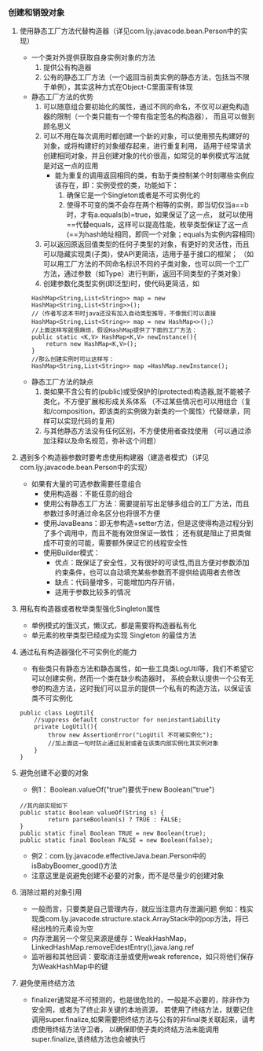 
### 创建和销毁对象

1. 使用静态工厂方法代替构造器（详见com.ljy.javacode.bean.Person中的实现）
    - 一个类对外提供获取自身实例对象的方法
        1. 提供公有构造器
        2. 公有的静态工厂方法（一个返回当前类实例的静态方法，包括当不限于单例），其实这种方式在Object-C里面深有体现
    - 静态工厂方法的优势    
        1. 可以随意组合要初始化的属性，通过不同的命名，不仅可以避免构造器的限制（一个类只能有一个带有指定签名的构造器），
        而且可以做到顾名思义
        2. 可以不用在每次调用时都创建一个新的对象，可以使用预先构建好的对象，或将构建好的对象缓存起来，进行重复利用，
        适用于经常请求创建相同对象，并且创建对象的代价很高，如常见的单例模式写法就是对这一点的应用
            - 能为重复的调用返回相同的类，有助于类控制某个时刻哪些实例应该存在，即：实例受控的类，功能如下：
                1. 确保它是一个Singleton或者是不可实例化的
                2. 使得不可变的类不会存在两个相等的实例，即当切仅当a==b时，才有a.equals(b)=true，如果保证了这一点，
                就可以使用==代替equals，这样可以提高性能，枚举类型保证了这一点
                (==为hash地址相同，即同一个对象；equals为实例内容相同)
        3. 可以返回原返回值类型的任何子类型的对象，有更好的灵活性，而且可以隐藏实现类(子类)，使API更简洁，适用于基于接口的框架；
        （如可以用工厂方法的不同命名标识不同的子类对象，也可以同一个工厂方法，通过参数（如Type）进行判断，返回不同类型的子类对象）
        4. 创建参数化类型实例(即泛型)时，使代码更简洁，如
        ````
        HashMap<String,List<String>> map = new HashMap<String,List<String>>();
        //（作者写这本书时java还没有加入自动类型推导，不像我们可以直接HashMap<String,List<String>> map = new HashMap<>();）
        //上面这样写就很麻烦，假设HashMap提供了下面的工厂方法：
        public static <K,V> HashMap<K,V> newInstance(){
            return new HashMap<K,V>();
        }
        //那么创建实例时可以这样写：
        HashMap<String,List<String>> map =HashMap.newInstance();
        ````
    - 静态工厂方法的缺点
        1. 类如果不含公有的(public)或受保护的(protected)构造器,就不能被子类化，不方便扩展和形成关系体系
        （不过某些情况也可以用组合（复和/composition，即该类的实例做为新类的一个属性）代替继承，同样可以实现代码的复用）
        2. 与其他静态方法没有任何区别，不方便使用者查找使用
        （可以通过添加注释以及命名规范，弥补这个问题）
        
2. 遇到多个构造器参数时要考虑使用构建器（建造者模式）（详见com.ljy.javacode.bean.Person中的实现）        
    - 如果有大量的可选参数需要任意组合
        - 使用构造器：不能任意的组合
        - 使用公有静态工厂方法：需要提前写出足够多组合的工厂方法，而且参数过多时通过命名区分也将很不方便
        - 使用JavaBeans：即无参构造+setter方法，但是这使得构造过程分到了多个调用中，而且不能有效但保证一致性；
            还有就是阻止了把类做成不可变的可能，需要额外保证它的线程安全性
        - 使用Builder模式：
            - 优点：既保证了安全性，又有很好的可读性,而且方便对参数添加约束条件，也可以自动填充某些参数而不提供给调用者去修改
            - 缺点：代码量增多，可能增加内存开销，
            - 适用于参数比较多的情况
            
3. 用私有构造器或者枚举类型强化Singleton属性
    - 单例模式的饿汉式，懒汉式，都是需要将构造器私有化
    - 单元素的枚举类型已经成为实现 Singleton 的最佳方法  

4. 通过私有构造器强化不可实例化的能力  
    - 有些类只有静态方法和静态属性，如一些工具类LogUtil等，我们不希望它可以创建实例，然而一个类在缺少构造器时，
    系统会默认提供一个公有无参的构造方法，这时我们可以显示的提供一个私有的构造方法，以保证该类不可实例化
    ````
    public class LogUtil{
        //suppress default constructor for noninstantiability
        private LogUtil(){
            throw new AssertionError("LogUtil 不可被实例化");
            //加上面这一句时防止通过反射或者在该类内部实例化其实例对象
        }
    }
    ````
5. 避免创建不必要的对象
    - 例1： Boolean.valueOf("true")要优于new Boolean("true")
    ````
    //其内部实现如下
    public static Boolean valueOf(String s) {
            return parseBoolean(s) ? TRUE : FALSE;
    }
    public static final Boolean TRUE = new Boolean(true);
    public static final Boolean FALSE = new Boolean(false);
    ````
    - 例2：com.ljy.javacode.effectiveJava.bean.Person中的isBabyBoomer_good()方法
    - 注意这里是说避免创建不必要的对象，而不是尽量少的创建对象
    
6. 消除过期的对象引用  
   - 一般而言，只要类是自己管理内存，就应当注意内存泄漏问题 
   例如：栈实现类com.ljy.javacode.structure.stack.ArrayStack中的pop方法，将已经出栈的元素设为空
   - 内存泄漏另一个常见来源是缓存：WeakHashMap，LinkedHashMap.removeEldestEntry(),java.lang.ref
   - 监听器和其他回调：要取消注册或使用weak reference，如只将他们保存为WeakHashMap中的键
   
7. 避免使用终结方法
    - finalizer通常是不可预测的，也是很危险的，一般是不必要的，除非作为安全网，或者为了终止非关键的本地资源，
    若使用了终结方法，就要记住调用super.finalize,如果需要把终结方法与公有的非final类关联起来，请考虑使用终结方法守卫者，
    以确保即使子类的终结方法未能调用super.finalize,该终结方法也会被执行